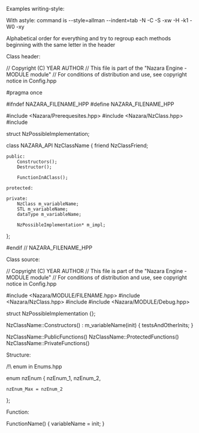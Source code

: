 Examples writing-style:

With astyle: command is --style=allman --indent=tab -N -C -S -xw -H -k1 -W0 -xy

Alphabetical order for everything and try to regroup each methods beginning with the same letter in the header

Class header:

// Copyright (C) YEAR AUTHOR
// This file is part of the "Nazara Engine - MODULE module"
// For conditions of distribution and use, see copyright notice in Config.hpp

#pragma once

#ifndef NAZARA_FILENAME_HPP
#define NAZARA_FILENAME_HPP

#include <Nazara/Prerequesites.hpp>
#include <Nazara/NzClass.hpp>
#include <STLHeader>

struct NzPossibleImplementation;

class NAZARA_API NzClassName
{
	friend NzClassFriend;

	public:
		Constructors();
		Destructor();

		FunctionInAClass();

	protected:

	private:
		NzClass m_variableName;
		STL m_variableName;
		dataType m_variableName;

		NzPossibleImplementation* m_impl;
};

#endif // NAZARA_FILENAME_HPP

Class source:

// Copyright (C) YEAR AUTHOR
// This file is part of the "Nazara Engine - MODULE module"
// For conditions of distribution and use, see copyright notice in Config.hpp

#include <Nazara/MODULE/FILENAME.hpp>
#include <Nazara/NzClass.hpp>
#include <STLHeader>
#include <Nazara/MODULE/Debug.hpp>

struct NzPossibleImplementation {};

NzClassName::Constructors() :
m_variableName(init)
{
	testsAndOtherInits;
}

NzClassName::PublicFunctions()
NzClassName::ProtectedFunctions()
NzClassName::PrivateFunctions()

Structure:

/!\ enum in Enums.hpp

enum nzEnum
{
	nzEnum_1,
	nzEnum_2,

	nzEnum_Max = nzEnum_2
};

Function:

FunctionName()
{
	variableName = init;
}

